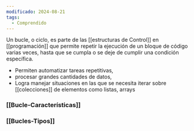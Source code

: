 ```yaml
---
modificado: 2024-08-21
tags:
  - Comprendido
---
```

Un bucle, o ciclo, es parte de las [[estructuras de Control]] en [[programación]] que permite repetir la ejecución de un bloque de código varias veces, hasta que se cumpla o se deje de cumplir una condición específica. 

+ Permiten automatizar tareas repetitivas, 
+ procesar grandes cantidades de datos, 
+ Logra manejar situaciones en las que se necesita iterar sobre [[colecciones]] de elementos como listas, arrays
### [[Bucle-Características]]

### [[Bucles-Tipos]]


